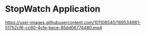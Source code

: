 # StopWatch Application


https://user-images.githubusercontent.com/101108540/169534981-51752cf6-cc60-4cfe-bece-85dd06774480.mp4

